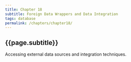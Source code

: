 ```yaml
---
title: Chapter 18
subtitle: Foreign Data Wrappers and Data Integration
tags: database
permalink: /chapters/chapter18/
---
```

## {{page.subtitle}}

Accessing external data sources and integration techniques.
